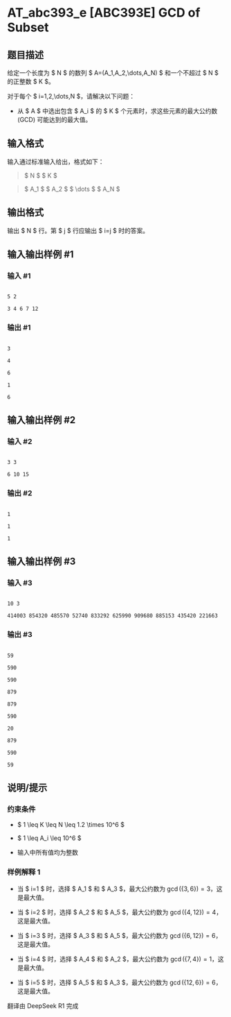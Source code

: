 # AT_abc393_e [ABC393E] GCD of Subset

## 题目描述

[problemUrl]: https://atcoder.jp/contests/abc393/tasks/abc393_e

给定一个长度为 $ N $ 的数列 $ A=(A_1,A_2,\dots,A_N) $ 和一个不超过 $ N $ 的正整数 $ K $。  
对于每个 $ i=1,2,\dots,N $，请解决以下问题：

- 从 $ A $ 中选出包含 $ A_i $ 的 $ K $ 个元素时，求这些元素的最大公约数 (GCD) 可能达到的最大值。

## 输入格式

输入通过标准输入给出，格式如下：

> $ N $ $ K $  
> $ A_1 $ $ A_2 $ $ \dots $ $ A_N $

## 输出格式

输出 $ N $ 行。第 $ j $ 行应输出 $ i=j $ 时的答案。

## 输入输出样例 #1

### 输入 #1

```
5 2
3 4 6 7 12
```

### 输出 #1

```
3
4
6
1
6
```

## 输入输出样例 #2

### 输入 #2

```
3 3
6 10 15
```

### 输出 #2

```
1
1
1
```

## 输入输出样例 #3

### 输入 #3

```
10 3
414003 854320 485570 52740 833292 625990 909680 885153 435420 221663
```

### 输出 #3

```
59
590
590
879
879
590
20
879
590
59
```

## 说明/提示

### 约束条件

- $ 1 \leq K \leq N \leq 1.2 \times 10^6 $
- $ 1 \leq A_i \leq 10^6 $
- 输入中所有值均为整数

### 样例解释 1

- 当 $ i=1 $ 时，选择 $ A_1 $ 和 $ A_3 $，最大公约数为 $\gcd(\{3, 6\}) = 3$，这是最大值。
- 当 $ i=2 $ 时，选择 $ A_2 $ 和 $ A_5 $，最大公约数为 $\gcd(\{4, 12\}) = 4$，这是最大值。
- 当 $ i=3 $ 时，选择 $ A_3 $ 和 $ A_5 $，最大公约数为 $\gcd(\{6, 12\}) = 6$，这是最大值。
- 当 $ i=4 $ 时，选择 $ A_4 $ 和 $ A_2 $，最大公约数为 $\gcd(\{7, 4\}) = 1$，这是最大值。
- 当 $ i=5 $ 时，选择 $ A_5 $ 和 $ A_3 $，最大公约数为 $\gcd(\{12, 6\}) = 6$，这是最大值。

翻译由 DeepSeek R1 完成